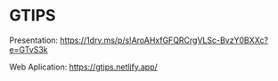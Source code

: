 # GTIPS

Presentation: 
https://1drv.ms/p/s!AroAHxfGFQRCrgVLSc-BvzY0BXXc?e=GTvS3k

Web Aplication: 
https://gtips.netlify.app/
